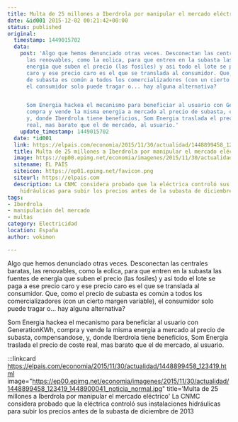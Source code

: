 ```yaml
---
title: Multa de 25 millones a Iberdrola por manipular el mercado eléctrico
date: &id001 2015-12-02 00:21:42+00:00
status: published
original:
  timestamp: 1449015702
  data:
    post: 'Algo que hemos denunciado otras veces. Desconectan las centrales baratas,
      las renovables, como la eolica, para que entren en la subasta las fuentes de
      energia que suben el precio (las fosiles) y asi todo el lote se paga a ese precio
      caro y ese precio caro es el que se translada al consumidor. Que, como el precio
      de subasta es común a todos los comercializadores (con un cierto margen variable),
      el consumidor solo puede tragar o... hay alguna alternativa?


      Som Energia hackea el mecanismo para beneficiar al usuario con GenerationKWh,
      compra y vende la misma energia a mercado al precio de subasta, compensandose,
      y, donde Iberdrola tiene beneficios, Som Energia traslada el precio de coste
      real, mas barato que el de mercado, al usuario.'
    update_timestamp: 1449015702
  date: *id001
  link: https://elpais.com/economia/2015/11/30/actualidad/1448899458_123419.html
  title: Multa de 25 millones a Iberdrola por manipular el mercado eléctrico
  image: https://ep00.epimg.net/economia/imagenes/2015/11/30/actualidad/1448899458_123419_1448900041_noticia_normal.jpg
  sitename: EL PAÍS
  siteicon: https://ep01.epimg.net/favicon.png
  siteurl: https://elpais.com
  description: La CNMC considera probado que la eléctrica controló sus instalaciones
    hidráulicas para subir los precios antes de la subasta de diciembre de 2013
tags:
- Iberdrola
- manipulación del mercado
- multas
category: Electricidad
location: España
author: vokimon

---
```

Algo que hemos denunciado otras veces.
Desconectan las centrales baratas, las renovables, como la eolica,
para que entren en la subasta las fuentes de energia
que suben el precio (las fosiles) y asi todo el lote se paga a ese precio caro y ese precio caro es el que se translada al consumidor. Que, como el precio de subasta es común a todos los comercializadores (con un cierto margen variable), el consumidor solo puede tragar o... hay alguna alternativa?

Som Energia hackea el mecanismo para beneficiar al usuario con GenerationKWh, compra y vende la misma energia a mercado al precio de subasta, compensandose, y, donde Iberdrola tiene beneficios, Som Energia traslada el precio de coste real, mas barato que el de mercado, al usuario.

:::linkcard https://elpais.com/economia/2015/11/30/actualidad/1448899458_123419.html image="https://ep00.epimg.net/economia/imagenes/2015/11/30/actualidad/1448899458_123419_1448900041_noticia_normal.jpg" title='Multa de 25 millones a Iberdrola por manipular el mercado eléctrico'
    La CNMC considera probado que la eléctrica controló sus instalaciones hidráulicas para subir los precios antes de la subasta de diciembre de 2013


